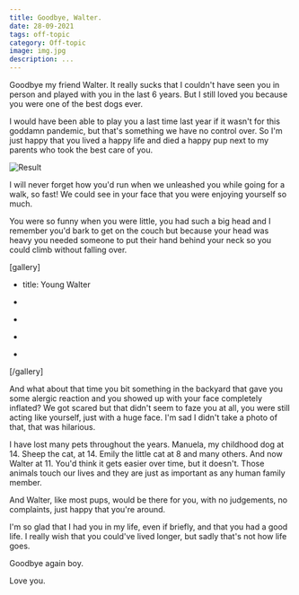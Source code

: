 ```yaml
---
title: Goodbye, Walter.
date: 28-09-2021
tags: off-topic
category: Off-topic
image: img.jpg
description: ...
---
```


Goodbye my friend Walter. It really sucks that I couldn't have seen you in person and played with you in the last 6 years. But I still loved you because you were one of the best dogs ever.

I would have been able to play you a last time last year if it wasn't for this goddamn pandemic, but that's something we have no control over. So I'm just happy that you lived a happy life and died a happy pup next to my parents who took the best care of you.

![Result](/contents/posts/28-09-2021-goodbye-walter/walti.jpg)

I will never forget how you'd run when we unleashed you while going for a walk, so fast! We could see in your face that you were enjoying yourself so much.

You were so funny when you were little, you had such a big head and I remember you'd bark to get on the couch but because your head was heavy you needed someone to put their hand behind your neck so you could climb without falling over.

[gallery]

- title: Young Walter

- [](/contents/posts/28-09-2021-goodbye-walter/mini-walter-1.jpg)
- [](/contents/posts/28-09-2021-goodbye-walter/mini-walter-2.jpg)
- [](/contents/posts/28-09-2021-goodbye-walter/mini-walter-3.jpg)
- [](/contents/posts/28-09-2021-goodbye-walter/mini-walter-4.jpg)

[/gallery]

And what about that time you bit something in the backyard that gave you some alergic reaction and you showed up with your face completely inflated? We got scared but that didn't seem to faze you at all, you were still acting like yourself, just with a huge face. I'm sad I didn't take a photo of that, that was hilarious.

I have lost many pets throughout the years. Manuela, my childhood dog at 14. Sheep the cat, at 14. Emily the little cat at 8 and many others. And now Walter at 11. You'd think it gets easier over time, but it doesn't. Those animals touch our lives and they are just as important as any human family member.

And Walter, like most pups, would be there for you, with no judgements, no complaints, just happy that you're around.

I'm so glad that I had you in my life, even if briefly, and that you had a good life. I really wish that you could've lived longer, but sadly that's not how life goes.

Goodbye again boy.

Love you.
